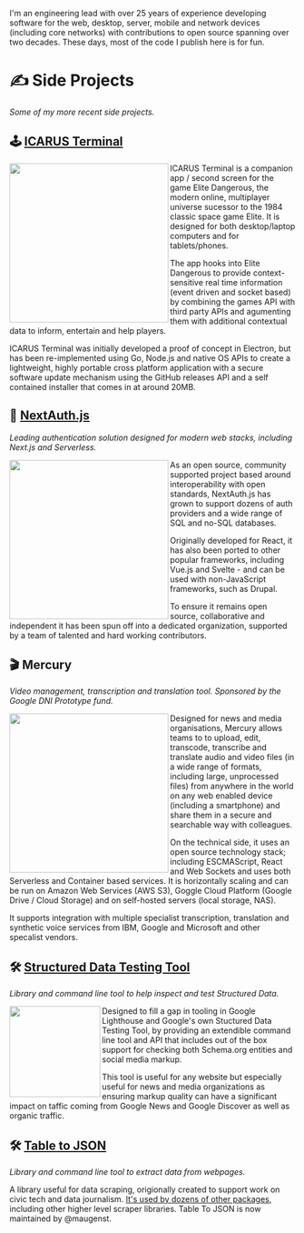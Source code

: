 I'm an engineering lead with over 25 years of experience developing software for the web, desktop, server, mobile and network devices (including core networks) with contributions to open source spanning over two decades. These days, most of the code I publish here is for fun.

# ✍ Side Projects

*Some of my more recent side projects.*

## 🕹️ [ICARUS Terminal](https://github.com/iaincollins/icarus)

<img src="https://user-images.githubusercontent.com/595695/156479498-928d6cc1-c7ba-4d22-9a5c-553a94c035e7.png" width="280" align="left">

ICARUS Terminal is a companion app / second screen for the game Elite Dangerous, the modern online, multiplayer universe sucessor to the 1984 classic space game Elite. It is designed for both desktop/laptop computers and for tablets/phones.

The app hooks into Elite Dangerous to provide context-sensitive real time information (event driven and socket based) by combining the games API with third party APIs and agumenting them with additional contextual data to inform, entertain and help players.

ICARUS Terminal was initially developed a proof of concept in Electron, but has been re-implemented using Go, Node.js and native OS APIs to create a lightweight, highly portable cross platform application with a secure software update mechanism using the GitHub releases API and a self contained installer that comes in at around 20MB.

## 🔑 [NextAuth.js](https://next-auth.js.org)

_Leading authentication solution designed for modern web stacks, including Next.js and Serverless._

<img src="https://user-images.githubusercontent.com/595695/151672056-ba14691b-b260-4010-8b2a-d7429c339319.png" width="280" align="left">

As an open source, community supported project based around interoperability with open standards, NextAuth.js has grown to support dozens of auth providers and a wide range of SQL and no-SQL databases.

Originally developed for React, it has also been ported to other popular frameworks, including Vue.js and Svelte - and can be used with non-JavaScript frameworks, such as Drupal.

To ensure it remains open source, collaborative and independent it has been spun off into a dedicated organization, supported by a team of talented and hard working contributors.

## 🎬 Mercury

_Video management, transcription and translation tool. Sponsored by the Google DNI Prototype fund._

<img src="https://user-images.githubusercontent.com/595695/136658187-c3ef9888-e17f-4c50-aa2f-d54eec2a276b.png" width="280" align="left">

Designed for news and media organisations, Mercury allows teams to to upload, edit, transcode, transcribe and translate audio and video files (in a wide range of formats, including large, unprocessed files) from anywhere in the world on any web enabled device (including a smartphone) and share them in a secure and searchable way with colleagues.

On the technical side, it uses an open source technology stack; including ESCMAScript, React and Web Sockets and uses both Serverless and Container based services. It is horizontally scaling and can be run on Amazon Web Services (AWS S3), Goggle Cloud Platform (Google Drive / Cloud Storage) and on self-hosted servers (local storage, NAS).

It supports integration with multiple specialist transcription, translation and synthetic voice services from IBM, Google and Microsoft and other specalist vendors.

## 🛠 [Structured Data Testing Tool](https://github.com/glitchdigital/structured-data-testing-tool)

_Library and command line tool to help inspect and test Structured Data._

<img src="https://user-images.githubusercontent.com/595695/136657786-ec1f4db5-433b-41d0-b276-50469e3e9cb0.png" width="160" align="left">

Designed to fill a gap in tooling in Google Lighthouse and Google's own Stuctured Data Testing Tool, by providing an extendible command line tool and API that includes out of the box support for checking both Schema.org entities and social media markup.

This tool is useful for any website but especially useful for news and media organizations as ensuring markup quality can have a significant impact on taffic coming from Google News and Google Discover as well as organic traffic.

## 🛠 [Table to JSON](https://www.npmjs.com/package/tabletojson)

_Library and command line tool to extract data from webpages._

A library useful for data scraping, origionally created to support work on civic tech and data journalism. [It's used by dozens of other packages](https://www.npmjs.com/browse/depended/tabletojson), including other higher level scraper libraries. Table To JSON is now maintained by @maugenst. 


